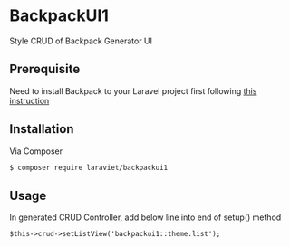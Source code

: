 # BackpackUI1

Style CRUD of Backpack Generator UI

## Prerequisite

Need to install Backpack to your Laravel project first following [this instruction](https://backpackforlaravel.com/docs/3.5/installation)

## Installation

Via Composer

``` bash
$ composer require laraviet/backpackui1
```

## Usage

In generated CRUD Controller, add below line into end of setup() method

```
$this->crud->setListView('backpackui1::theme.list');
```